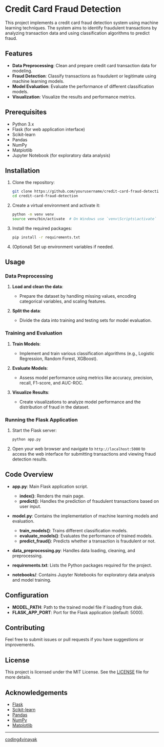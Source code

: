 

# Credit Card Fraud Detection

This project implements a credit card fraud detection system using machine learning techniques. The system aims to identify fraudulent transactions by analyzing transaction data and using classification algorithms to predict fraud.

## Features

- **Data Preprocessing**: Clean and prepare credit card transaction data for modeling.
- **Fraud Detection**: Classify transactions as fraudulent or legitimate using machine learning models.
- **Model Evaluation**: Evaluate the performance of different classification models.
- **Visualization**: Visualize the results and performance metrics.

## Prerequisites

- Python 3.x
- Flask (for web application interface)
- Scikit-learn
- Pandas
- NumPy
- Matplotlib
- Jupyter Notebook (for exploratory data analysis)

## Installation

1. Clone the repository:

   ```bash
   git clone https://github.com/yourusername/credit-card-fraud-detection.git
   cd credit-card-fraud-detection
   ```

2. Create a virtual environment and activate it:

   ```bash
   python -m venv venv
   source venv/bin/activate  # On Windows use `venv\Scripts\activate`
   ```

3. Install the required packages:

   ```bash
   pip install -r requirements.txt
   ```

4. (Optional) Set up environment variables if needed.

## Usage

### Data Preprocessing

1. **Load and clean the data**:
   - Prepare the dataset by handling missing values, encoding categorical variables, and scaling features.
   
2. **Split the data**:
   - Divide the data into training and testing sets for model evaluation.

### Training and Evaluation

1. **Train Models**:
   - Implement and train various classification algorithms (e.g., Logistic Regression, Random Forest, XGBoost).

2. **Evaluate Models**:
   - Assess model performance using metrics like accuracy, precision, recall, F1-score, and AUC-ROC.

3. **Visualize Results**:
   - Create visualizations to analyze model performance and the distribution of fraud in the dataset.

### Running the Flask Application

1. Start the Flask server:

   ```bash
   python app.py
   ```

2. Open your web browser and navigate to `http://localhost:5000` to access the web interface for submitting transactions and viewing fraud detection results.

## Code Overview

- **app.py**: Main Flask application script.
  - **index()**: Renders the main page.
  - **predict()**: Handles the prediction of fraudulent transactions based on user input.
  
- **model.py**: Contains the implementation of machine learning models and evaluation.
  - **train_models()**: Trains different classification models.
  - **evaluate_models()**: Evaluates the performance of trained models.
  - **predict_fraud()**: Predicts whether a transaction is fraudulent or not.

- **data_preprocessing.py**: Handles data loading, cleaning, and preprocessing.

- **requirements.txt**: Lists the Python packages required for the project.

- **notebooks/**: Contains Jupyter Notebooks for exploratory data analysis and model training.

## Configuration

- **MODEL_PATH**: Path to the trained model file if loading from disk.
- **FLASK_APP_PORT**: Port for the Flask application (default: 5000).

## Contributing

Feel free to submit issues or pull requests if you have suggestions or improvements.

## License

This project is licensed under the MIT License. See the [LICENSE](LICENSE) file for more details.

## Acknowledgements

- [Flask](https://flask.palletsprojects.com/)
- [Scikit-learn](https://scikit-learn.org/)
- [Pandas](https://pandas.pydata.org/)
- [NumPy](https://numpy.org/)
- [Matplotlib](https://matplotlib.org/)

---
[coding4vinayak](https://vinayakss.vercel.app/)



